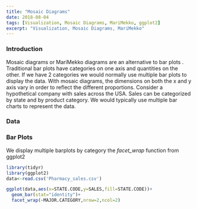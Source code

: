 ```yaml
---
title: "Mosaic Diagrams"
date: 2018-08-04
tags: [Visualization, Mosaic Diagrams, MariMekko, ggplot2]
excerpt: "Visualization, Mosaic Diagrams, MariMekko"
---
```


### Introduction

Mosaic diagrams or MariMekko diagrams are an alternative to bar plots . Traditional bar plots have categories on one axis and quantities on the other. If we have 2 categories we would normally use multiple bar plots to display the data. With mosaic diagrams, the dimensions on both the x and y axis vary in order to reflect the different proportions. Consider a hypothetical company with sales across the USA. Sales can be categorized by state and by product category. We would typically use multiple bar charts to represent the data.

### Data



### Bar Plots

We display multiple barplots by category the *facet_wrap* function from ggplot2

```r
library(tidyr)
library(ggplot2)
data<-read.csv('Pharmacy_sales.csv')

ggplot(data,aes(x=STATE.CODE,y=SALES,fill=STATE.CODE))+
  geom_bar(stat="identity")+
  facet_wrap(~MAJOR.CATEGORY,nrow=2,ncol=2)
```

<img src="{site.url}{site.baseurl} /images/mosaic_diagrams/barplot.jpeg" alt="">
